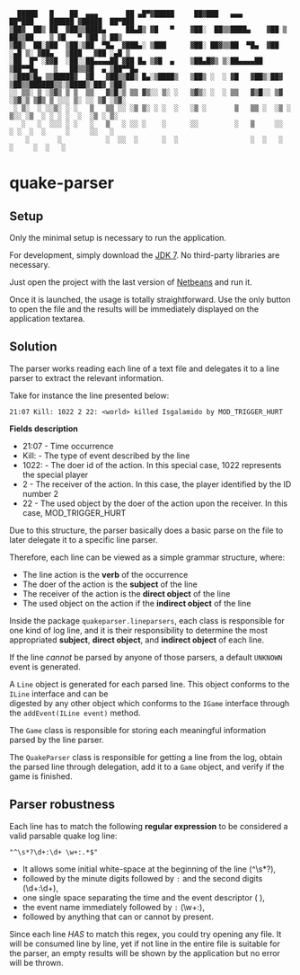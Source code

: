 ```text
  █████   █    ██  ▄▄▄       ██ ▄█▀▓█████     ██▓███   ▄▄▄       ██▀███    ██████ ▓█████  ██▀███  
▒██▓  ██▒ ██  ▓██▒▒████▄     ██▄█▒ ▓█   ▀    ▓██░  ██▒▒████▄    ▓██ ▒ ██▒▒██    ▒ ▓█   ▀ ▓██ ▒ ██▒
▒██▒  ██░▓██  ▒██░▒██  ▀█▄  ▓███▄░ ▒███      ▓██░ ██▓▒▒██  ▀█▄  ▓██ ░▄█ ▒░ ▓██▄   ▒███   ▓██ ░▄█ ▒
░██  █▀ ░▓▓█  ░██░░██▄▄▄▄██ ▓██ █▄ ▒▓█  ▄    ▒██▄█▓▒ ▒░██▄▄▄▄██ ▒██▀▀█▄    ▒   ██▒▒▓█  ▄ ▒██▀▀█▄  
░▒███▒█▄ ▒▒█████▓  ▓█   ▓██▒▒██▒ █▄░▒████▒   ▒██▒ ░  ░ ▓█   ▓██▒░██▓ ▒██▒▒██████▒▒░▒████▒░██▓ ▒██▒
░░ ▒▒░ ▒ ░▒▓▒ ▒ ▒  ▒▒   ▓▒█░▒ ▒▒ ▓▒░░ ▒░ ░   ▒▓▒░ ░  ░ ▒▒   ▓▒█░░ ▒▓ ░▒▓░▒ ▒▓▒ ▒ ░░░ ▒░ ░░ ▒▓ ░▒▓░
 ░ ▒░  ░ ░░▒░ ░ ░   ▒   ▒▒ ░░ ░▒ ▒░ ░ ░  ░   ░▒ ░       ▒   ▒▒ ░  ░▒ ░ ▒░░ ░▒  ░ ░ ░ ░  ░  ░▒ ░ ▒░
   ░   ░  ░░░ ░ ░   ░   ▒   ░ ░░ ░    ░      ░░         ░   ▒     ░░   ░ ░  ░  ░     ░     ░░   ░ 
    ░       ░           ░  ░░  ░      ░  ░                  ░  ░   ░           ░     ░  ░   ░     
```

# quake-parser

## Setup

Only the minimal setup is necessary to run the application.

For development, simply download the [JDK 7](http://www.oracle.com/technetwork/java/javase/downloads/jdk7-downloads-1880260.html).
No third-party libraries are necessary.

Just open the project with the last version of [Netbeans](https://netbeans.org/downloads/) and run it.

Once it is launched, the usage is totally straightforward. Use the only button to open the file and the results will be immediately displayed on the application textarea.

## Solution

The parser works reading each line of a text file and delegates it to a line parser to extract the relevant information.

Take for instance the line presented below:

`21:07 Kill: 1022 2 22: <world> killed Isgalamido by MOD_TRIGGER_HURT`

**Fields description**
 * 21:07 - Time occurrence
 * Kill: - The type of event described by the line
 * 1022: - The doer id of the action. In this special case, 1022 represents the special _<world>_ player
 * 2     - The receiver of the action. In this case, the player identified by the ID number 2
 * 22    - The used object by the doer of the action upon the receiver. In this case, MOD_TRIGGER_HURT
 
Due to this structure, the parser basically does a basic parse on the file to later delegate it to a specific line parser.

Therefore, each line can be viewed as a simple grammar structure, where:

  * The line action is the **verb** of the occurrence
  * The doer of the action is the **subject** of the line
  * The receiver of the action is the **direct object** of the line
  * The used object on the action if the **indirect object** of the line
  
Inside the package `quakeparser.lineparsers`, each class is responsible for one kind of log line, and it is their responsibility to determine
  the most appropriated **subject**, **direct object**, and **indirect object** of each line.
  
If the line _cannot_ be parsed by anyone of those parsers, a default `UNKNOWN` event is generated.

A `Line` object is generated for each parsed line. This object conforms to the `ILine` interface and can be  
digested by any other object which conforms to the `IGame` interface through the `addEvent(ILine event)` method.

The `Game` class is responsible for storing each meaningful information parsed by the line parser.

The `QuakeParser` class is responsible for getting a line from the log, obtain the parsed line through delegation, add it to a `Game` object, and verify if the game is finished.

## Parser robustness

Each line has to match the following **regular expression** to be considered a valid parsable quake log line:

```regex
"^\s*?\d+:\d+ \w+:.*$"
```

 * It allows some initial white-space at the beginning of the line (^\s*?),
 * followed by the minute digits followed by `:` and the second digits (\d+:\d+),
 * one single space separating the time and the event descriptor ( ),
 * the event name immediately followed by `:` (\w+:),
 * followed by anything that can or cannot by present.
 
 
Since each line _HAS_ to match this regex, you could try opening any file. It will be consumed line by line, 
yet if not line in the entire file is suitable for the parser, an empty results will be shown by the application but no error will be thrown.
